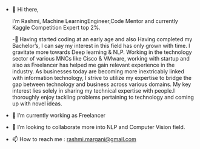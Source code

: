 - 👋 Hi there, 

    I’m Rashmi, Machine LearningEngineer,Code Mentor and currently Kaggle Competition Expert top 2%.


  -👀 Having started coding at an early age and also Having completed my Bachelor’s, I can say my interest in this field has only grown with time. 
  I gravitate more towards Deep learning & NLP. Working in the technology sector of various MNCs like Cisco & VMware, working with startup and also as 
  Freelancer has helped me gain relevant experience in the industry. As businesses today are becoming more inextricably linked with information technology, 
  I strive to utilize my expertise to bridge the gap between technology and business across various domains. My key interest lies solely in sharing my 
  technical expertise with people.I thoroughly enjoy tackling problems pertaining to technology and coming up with novel ideas.

- 🌱 I’m currently working as Freelancer 

- 💞️ I’m looking to collaborate more into NLP and Computer Vision field.

- 📫 How to reach me : rashmi.margani@gmail.com

<!---
rashmimarganiatgithub/rashmimarganiatgithub is a ✨ special ✨ repository because its `README.md` (this file) appears on your GitHub profile.
You can click the Preview link to take a look at your changes.
--->
